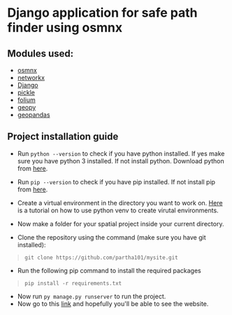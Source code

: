 # Django application for safe path finder using osmnx

## Modules used:
* [osmnx](https://osmnx.readthedocs.io/en/stable/)
* [networkx](https://networkx.org/)
* [Django](https://www.djangoproject.com/)
* [pickle](https://docs.python.org/3/library/pickle.html)
* [folium](https://python-visualization.github.io/folium/)
* [geopy](https://geopy.readthedocs.io/en/stable/)
* [geopandas](https://geopandas.org/en/stable/)


## Project installation guide

* Run `python --version` to check if you have python installed. If yes make sure you have python 3 installed. If not install python. Download python from [here](https://www.python.org/downloads/).
* Run `pip --version` to check if you have pip installed. If not install pip from [here](https://pip.pypa.io/en/stable/installation/).

* Create a virtual environment in the directory you want to work on. [Here](https://docs.python.org/3/tutorial/venv.html) is a tutorial on how to use python venv to create virutal environments.
* Now make a folder for your spatial project inside your current directory.
* Clone the repository using the command (make sure you have git installed):
> `git clone https://github.com/partha101/mysite.git`
* Run the following pip command to install the required packages
> `pip install -r requirements.txt`
* Now run `py manage.py runserver` to run the project.
* Now go to this [link](http://127.0.0.1:8000/maps/) and hopefully you'll be able to see the website.
